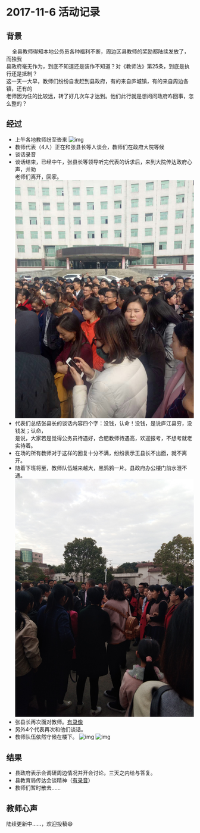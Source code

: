 # 2017-11-6 活动记录
## 背景
    全县教师得知本地公务员各种福利不断，周边区县教师的奖励都陆续发放了，而独我<br/>
县政府毫无作为，到底不知道还是装作不知道？对《教师法》第25条，到底是执行还是抵制？<br/>
这一天一大早，教师们纷纷自发赶到县政府，有的来自庐城镇，有的来自周边各镇，还有的<br/>
老师因为住的比较远，转了好几次车才达到。他们此行就是想问问政府咋回事，怎么整的？<br/>
## 经过
- 上午各地教师纷至沓来
![img](https://github.com/25thAssociation/LuJiang/blob/master/2017-11-6-Activity/IMG_20171106_090836.jpg)
- 教师代表（4人）正在和张县长等人谈会，教师们在政府大院等候
- 谈话录音
- 谈话结束，已经中午，张县长等领导听完代表的诉求后，来到大院传达政府心声，并劝<br/>
老师们离开，回家。
![img](https://github.com/25thAssociation/LuJiang/blob/master/2017-11-6-Activity/20171106mmexport1515475747087.jpg)
- 代表们总结张县长的谈话内容四个字：没钱，认命！没钱，是说庐江县穷，没钱发；认命，<br/>
是说，大家若是觉得公务员待遇好，合肥教师待遇高，欢迎报考，不想考就老实待着。
- 在场的所有教师对于这样的回复十分不满，纷纷表示王县长不出面，就不离开。
- 随着下班将至，教师队伍越来越大，黑鸦鸦一片。县政府办公楼门前水泄不通。
![img](https://github.com/25thAssociation/LuJiang/blob/master/2017-11-6-Activity/IMG_20171106_162505.jpg)
- 张县长再次面对教师。[有录像](https://github.com/25thAssociation/LuJiang/blob/master/2017-11-6-Activity/%E5%BC%A0%E5%8E%BF%E9%95%BF%E5%9C%A8%E5%8A%9E%E5%85%AC%E6%A5%BC%E5%89%8D%E9%9D%A2%E5%AF%B9%E6%95%99%E5%B8%88.mp4)
- 另外4个代表再次和他们谈话。
- 教师队伍依然守候在楼下。
![img](https://github.com/25thAssociation/LuJiang/blob/master/2017-11-6-Activity/IMG_20171106_091859.jpg)
![img](https://github.com/25thAssociation/LuJiang/blob/master/2017-11-6-Activity/IMG_20171106_091904.jpg)
## 结果
- 县政府表示会调研周边情况并开会讨论，三天之内给与答复。
- 县教育局传达会谈精神（[有录音](https://github.com/25thAssociation/LuJiang/blob/master/2017-11-6-Activity/%E4%B8%8B%E5%8D%88%207%E6%97%B62%E5%88%86%20.3gpp)）
- 教师们暂时散去……
## 教师心声
陆续更新中……，欢迎投稿:smile:
